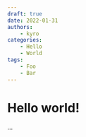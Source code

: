 ```yaml
---
draft: true 
date: 2022-01-31
authors: 
    - kyro
categories:
    - Hello
    - World
tags:
    - Foo
    - Bar
---
```


# Hello world!
...
